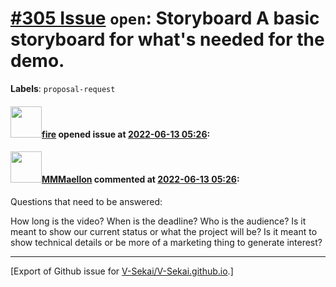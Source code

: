 # [\#305 Issue](https://github.com/V-Sekai/V-Sekai.github.io/issues/305) `open`: Storyboard A basic storyboard for  what's needed for the demo.
**Labels**: `proposal-request`


#### <img src="https://avatars.githubusercontent.com/u/32321?u=c2e06a3d2b49a467aa907e54aa259516440267cc&v=4" width="50">[fire](https://github.com/fire) opened issue at [2022-06-13 05:26](https://github.com/V-Sekai/V-Sekai.github.io/issues/305):



#### <img src="https://avatars.githubusercontent.com/u/52807725?v=4" width="50">[MMMaellon](https://github.com/MMMaellon) commented at [2022-06-13 05:26](https://github.com/V-Sekai/V-Sekai.github.io/issues/305#issuecomment-1153500527):

Questions that need to be answered:

How long is the video?
When is the deadline?
Who is the audience?
Is it meant to show our current status or what the project will be?
Is it meant to show technical details or be more of a marketing thing to generate interest?


-------------------------------------------------------------------------------



[Export of Github issue for [V-Sekai/V-Sekai.github.io](https://github.com/V-Sekai/V-Sekai.github.io).]
